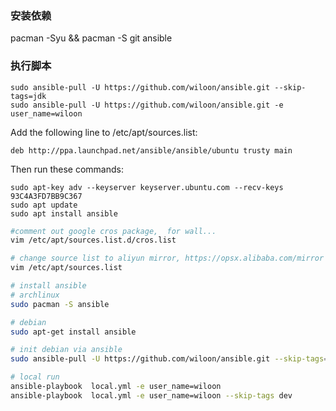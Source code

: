
### 安装依赖
   pacman -Syu && pacman -S git ansible

### 执行脚本
    sudo ansible-pull -U https://github.com/wiloon/ansible.git --skip-tags=jdk
    sudo ansible-pull -U https://github.com/wiloon/ansible.git -e user_name=wiloon


Add the following line to /etc/apt/sources.list:
```
deb http://ppa.launchpad.net/ansible/ansible/ubuntu trusty main
```

Then run these commands:
```
sudo apt-key adv --keyserver keyserver.ubuntu.com --recv-keys 93C4A3FD7BB9C367
sudo apt update
sudo apt install ansible
```

```bash
#comment out google cros package,  for wall...
vim /etc/apt/sources.list.d/cros.list

# change source list to aliyun mirror, https://opsx.alibaba.com/mirror
vim /etc/apt/sources.list

# install ansible
# archlinux
sudo pacman -S ansible

# debian
sudo apt-get install ansible

# init debian via ansible
sudo ansible-pull -U https://github.com/wiloon/ansible.git --skip-tags=jdk

# local run
ansible-playbook  local.yml -e user_name=wiloon
ansible-playbook  local.yml -e user_name=wiloon --skip-tags dev
```
